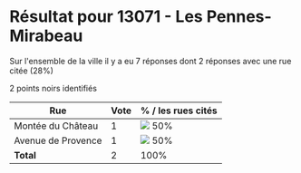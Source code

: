 # Résultat pour 13071 - Les Pennes-Mirabeau

Sur l'ensemble de la ville il y a eu 7 réponses dont 2 réponses avec une rue citée (28%)

2 points noirs identifiés

| Rue | Vote | % / les rues cités|
|-----|------|-------------------|
| Montée du Château | 1 | <img src="../../img/bar_50.gif" />&nbsp;50%|
| Avenue de Provence | 1 | <img src="../../img/bar_50.gif" />&nbsp;50%|
| **Total** | 2 | 100%|
